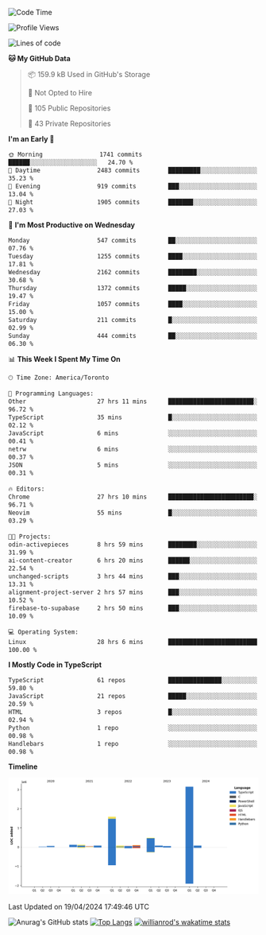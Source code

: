 <!--START_SECTION:waka-->
![Code Time](http://img.shields.io/badge/Code%20Time-1%2C449%20hrs%2011%20mins-blue)

![Profile Views](http://img.shields.io/badge/Profile%20Views-0-blue)

![Lines of code](https://img.shields.io/badge/From%20Hello%20World%20I%27ve%20Written-6.0%20million%20lines%20of%20code-blue)

**🐱 My GitHub Data** 

> 📦 159.9 kB Used in GitHub's Storage 
 > 
> 🚫 Not Opted to Hire
 > 
> 📜 105 Public Repositories 
 > 
> 🔑 43 Private Repositories 
 > 
**I'm an Early 🐤** 

```text
🌞 Morning                1741 commits        ██████░░░░░░░░░░░░░░░░░░░   24.70 % 
🌆 Daytime                2483 commits        █████████░░░░░░░░░░░░░░░░   35.23 % 
🌃 Evening                919 commits         ███░░░░░░░░░░░░░░░░░░░░░░   13.04 % 
🌙 Night                  1905 commits        ███████░░░░░░░░░░░░░░░░░░   27.03 % 
```
📅 **I'm Most Productive on Wednesday** 

```text
Monday                   547 commits         ██░░░░░░░░░░░░░░░░░░░░░░░   07.76 % 
Tuesday                  1255 commits        ████░░░░░░░░░░░░░░░░░░░░░   17.81 % 
Wednesday                2162 commits        ████████░░░░░░░░░░░░░░░░░   30.68 % 
Thursday                 1372 commits        █████░░░░░░░░░░░░░░░░░░░░   19.47 % 
Friday                   1057 commits        ████░░░░░░░░░░░░░░░░░░░░░   15.00 % 
Saturday                 211 commits         █░░░░░░░░░░░░░░░░░░░░░░░░   02.99 % 
Sunday                   444 commits         ██░░░░░░░░░░░░░░░░░░░░░░░   06.30 % 
```


📊 **This Week I Spent My Time On** 

```text
🕑︎ Time Zone: America/Toronto

💬 Programming Languages: 
Other                    27 hrs 11 mins      ████████████████████████░   96.72 % 
TypeScript               35 mins             █░░░░░░░░░░░░░░░░░░░░░░░░   02.12 % 
JavaScript               6 mins              ░░░░░░░░░░░░░░░░░░░░░░░░░   00.41 % 
netrw                    6 mins              ░░░░░░░░░░░░░░░░░░░░░░░░░   00.37 % 
JSON                     5 mins              ░░░░░░░░░░░░░░░░░░░░░░░░░   00.31 % 

🔥 Editors: 
Chrome                   27 hrs 10 mins      ████████████████████████░   96.71 % 
Neovim                   55 mins             █░░░░░░░░░░░░░░░░░░░░░░░░   03.29 % 

🐱‍💻 Projects: 
odin-activepieces        8 hrs 59 mins       ████████░░░░░░░░░░░░░░░░░   31.99 % 
ai-content-creator       6 hrs 20 mins       ██████░░░░░░░░░░░░░░░░░░░   22.54 % 
unchanged-scripts        3 hrs 44 mins       ███░░░░░░░░░░░░░░░░░░░░░░   13.31 % 
alignment-project-server 2 hrs 57 mins       ███░░░░░░░░░░░░░░░░░░░░░░   10.52 % 
firebase-to-supabase     2 hrs 50 mins       ███░░░░░░░░░░░░░░░░░░░░░░   10.09 % 

💻 Operating System: 
Linux                    28 hrs 6 mins       █████████████████████████   100.00 % 
```

**I Mostly Code in TypeScript** 

```text
TypeScript               61 repos            ███████████████░░░░░░░░░░   59.80 % 
JavaScript               21 repos            █████░░░░░░░░░░░░░░░░░░░░   20.59 % 
HTML                     3 repos             █░░░░░░░░░░░░░░░░░░░░░░░░   02.94 % 
Python                   1 repo              ░░░░░░░░░░░░░░░░░░░░░░░░░   00.98 % 
Handlebars               1 repo              ░░░░░░░░░░░░░░░░░░░░░░░░░   00.98 % 
```



**Timeline**

![Lines of Code chart](https://raw.githubusercontent.com/wise-introvert/wise-introvert/master/assets/bar_graph.png)


 Last Updated on 19/04/2024 17:49:46 UTC
<!--END_SECTION:waka-->

![Anurag's GitHub stats](https://github-readme-stats.vercel.app/api?username=wise-introvert&count_private=true&show_icons=true)
[![Top Langs](https://github-readme-stats.vercel.app/api/top-langs/?username=wise-introvert&langs_count=10)](https://github.com/anuraghazra/github-readme-stats)
[![willianrod's wakatime stats](https://github-readme-stats.vercel.app/api/wakatime?username=wiseintrovert)](https://github.com/anuraghazra/github-readme-stats)
